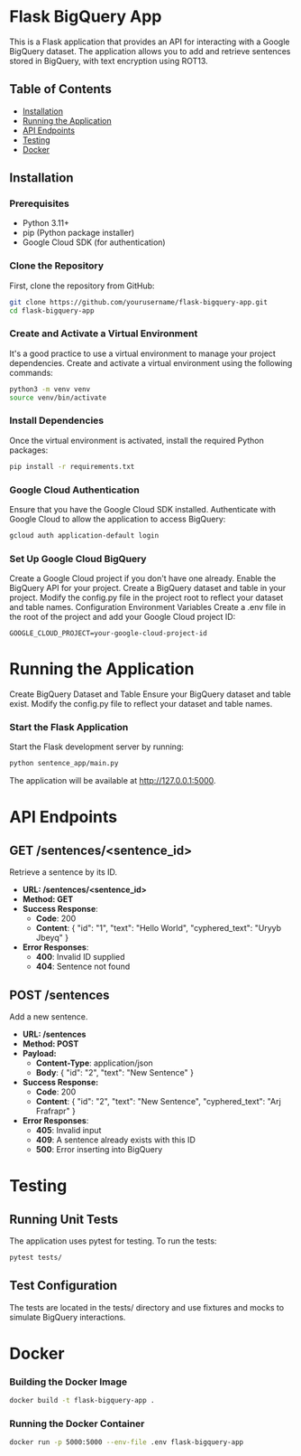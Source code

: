 # Flask BigQuery App

This is a Flask application that provides an API for interacting with a Google BigQuery dataset. The application allows you to add and retrieve sentences stored in BigQuery, with text encryption using ROT13.

## Table of Contents

- [Installation](#installation)
- [Running the Application](#running-the-application)
- [API Endpoints](#api-endpoints)
- [Testing](#testing)
- [Docker](#docker)


## Installation

### Prerequisites

- Python 3.11+
- pip (Python package installer)
- Google Cloud SDK (for authentication)

### Clone the Repository

First, clone the repository from GitHub:

```sh
git clone https://github.com/yourusername/flask-bigquery-app.git
cd flask-bigquery-app
```

### Create and Activate a Virtual Environment
It's a good practice to use a virtual environment to manage your project dependencies. Create and activate a virtual environment using the following commands:

```sh
python3 -m venv venv
source venv/bin/activate
```

### Install Dependencies
Once the virtual environment is activated, install the required Python packages:

```sh
pip install -r requirements.txt
```

### Google Cloud Authentication
Ensure that you have the Google Cloud SDK installed. Authenticate with Google Cloud to allow the application to access BigQuery:

```sh
gcloud auth application-default login
```

### Set Up Google Cloud BigQuery
Create a Google Cloud project if you don't have one already.
Enable the BigQuery API for your project.
Create a BigQuery dataset and table in your project. Modify the config.py file in the project root to reflect your dataset and table names.
Configuration
Environment Variables
Create a .env file in the root of the project and add your Google Cloud project ID:

```plaintext
GOOGLE_CLOUD_PROJECT=your-google-cloud-project-id
```

# Running the Application
Create BigQuery Dataset and Table
Ensure your BigQuery dataset and table exist. Modify the config.py file to reflect your dataset and table names.

### Start the Flask Application
Start the Flask development server by running:

```sh
python sentence_app/main.py
```

The application will be available at http://127.0.0.1:5000.

# API Endpoints
## GET /sentences/<sentence_id>
Retrieve a sentence by its ID.

- **URL: /sentences/<sentence_id>**
- **Method: GET**
- **Success Response**:
  - **Code**: 200
  - **Content**: { "id": "1", "text": "Hello World", "cyphered_text": "Uryyb Jbeyq" }
- **Error Responses**:
  - **400**: Invalid ID supplied
  - **404**: Sentence not found
## POST /sentences
Add a new sentence.

- **URL: /sentences**
- **Method: POST**
- **Payload:**
  - **Content-Type**: application/json
  - **Body**: { "id": "2", "text": "New Sentence" }
- **Success Response:**
  - **Code**: 200
  - **Content**: { "id": "2", "text": "New Sentence", "cyphered_text": "Arj Frafrapr" }
- **Error Responses**:
    - **405**: Invalid input
    - **409**: A sentence already exists with this ID
    - **500**: Error inserting into BigQuery
# Testing
## Running Unit Tests
The application uses pytest for testing. To run the tests:

```sh
pytest tests/
```
## Test Configuration
The tests are located in the tests/ directory and use fixtures and mocks to simulate BigQuery interactions.

# Docker
### Building the Docker Image
```sh
docker build -t flask-bigquery-app .
```

### Running the Docker Container
```sh
docker run -p 5000:5000 --env-file .env flask-bigquery-app
```
